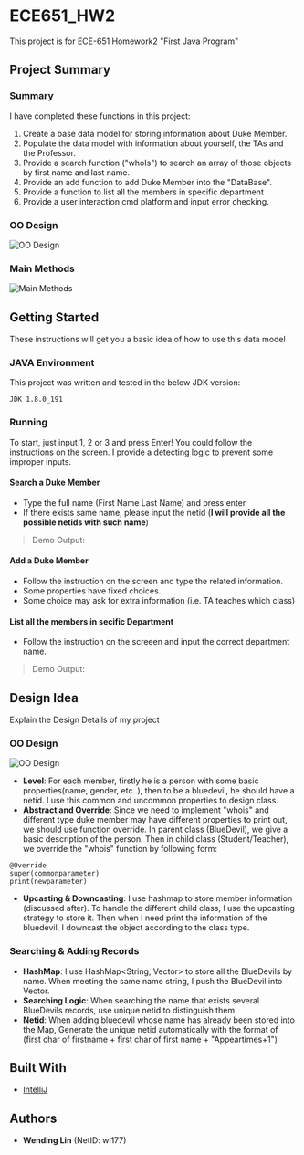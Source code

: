 # ECE651_HW2

This project is for ECE-651 Homework2 "First Java Program"

## Project Summary 

### Summary
I have completed these functions in this project:
1. Create a base data model for storing information about Duke Member.
2. Populate the data model with information about yourself, the TAs and the Professor.
3. Provide a search function ("whoIs") to search an array of those objects by first name and last name.
4. Provide an add function to add Duke Member into the "DataBase".
5. Provide a function to list all the members in specific department
6. Provide a user interaction cmd platform and input error checking.

### OO Design
![OO Design](https://gitlab.oit.duke.edu/wl177/ECE651_HW2/blob/master/pic/Person.png)

### Main Methods
![Main Methods]()

## Getting Started

These instructions will get you a basic idea of how to use this data model

### JAVA Environment

This project was written and tested in the below JDK version:

```
JDK 1.8.0_191
```

### Running

To start, just input 1, 2 or 3 and press Enter! You could follow the instructions on the screen. I provide a detecting logic to prevent some improper inputs.


#### Search a Duke Member

- Type the full name (First Name Last Name) and press enter 
- If there exists same name, please input the netid (**I will provide all the possible netids with such name**)

> Demo Output:

#### Add a Duke Member

- Follow the instruction on the screen and type the related information.
- Some properties have fixed choices.
- Some choice may ask for extra information (i.e. TA teaches which class)

#### List all the members in secific Department
- Follow the instruction on the screeen and input the correct department name.

> Demo Output:

## Design Idea

Explain the Design Details of my project

### OO Design

![OO Design](https://gitlab.oit.duke.edu/wl177/ECE651_HW2/blob/master/pic/Person.png)

- **Level**: For each member, firstly he is a person with some basic properties(name, gender, etc..), then to be a bluedevil, he should have a netid. I use this common and uncommon properties to design class.
- **Abstract and Override**: Since we need to implement "whois" and different type duke member may have different properties to print out, we should use function override. In parent class (BlueDevil), we give a basic description of the person. Then in child class (Student/Teacher), we override the "whois" function by following form:
```
@Override
super(commonparameter)
print(newparameter)
```
- **Upcasting & Downcasting**: I use hashmap to store member information (discussed after). To handle the different child class, I use the upcasting strategy to store it. Then when I need print the information of the bluedevil, I downcast the object according to the class type.

### Searching & Adding Records
- **HashMap**: I use HashMap<String, Vector> to store all the BlueDevils by name. When meeting the same name string, I push the BlueDevil into Vector. 
- **Searching Logic**: When searching the name that exists several BlueDevils records, use unique netid to distinguish them
- **Netid**: When adding bluedevil whose name has already been stored into the Map, Generate the unique netid automatically with the format of (first char of firstname + first char of first name + "Appeartimes+1")

## Built With

* [IntelliJ](https://www.jetbrains.com/idea/) 



## Authors

* **Wending Lin** (NetID: wl177)

